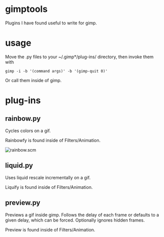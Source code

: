 gimptools
=========

Plugins I have found useful to write for gimp.

usage
=====

Move the .py files to your ~/.gimp\*/plug-ins/ directory, then invoke them with

```
gimp -i -b '(command args)' -b '(gimp-quit 0)'
```

Or call them inside of gimp.

plug-ins
========

## rainbow.py

Cycles colors on a gif.

Rainbowfy is found inside of Filters/Animation.

![rainbow.scm](https://raw.githubusercontent.com/rbong/gimptools/master/examples/tree.gif)

## liquid.py

Uses liquid rescale incrementally on a gif.

Liquify is found inside of Filters/Animation.

## preview.py

Previews a gif inside gimp. Follows the delay of each frame or defaults to a
given delay, which can be forced. Optionally ignores hidden frames.

Preview is found inside of Filters/Animation.
